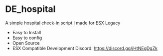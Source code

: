 # DE_hospital
A simple hospital check-in script I made for ESX Legacy

- Easy to Install
- Easy to config
- Open Source
- ESX Compatible
Development Discord: https://discord.gg/jHtNEgDgZk
